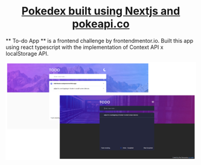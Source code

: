 <h1 align="center">
  <a href="https://github.com/Rr-sobusy/todo-frontend-mentor">
 Pokedex built using Nextjs and pokeapi.co 
  </a>
  <br />
</h1>

** To-do App ** is a frontend challenge by frontendmentor.io. Built this app using react typescript with the implementation of Context API x localStorage API.

![screenshot](public/snapshot.png)